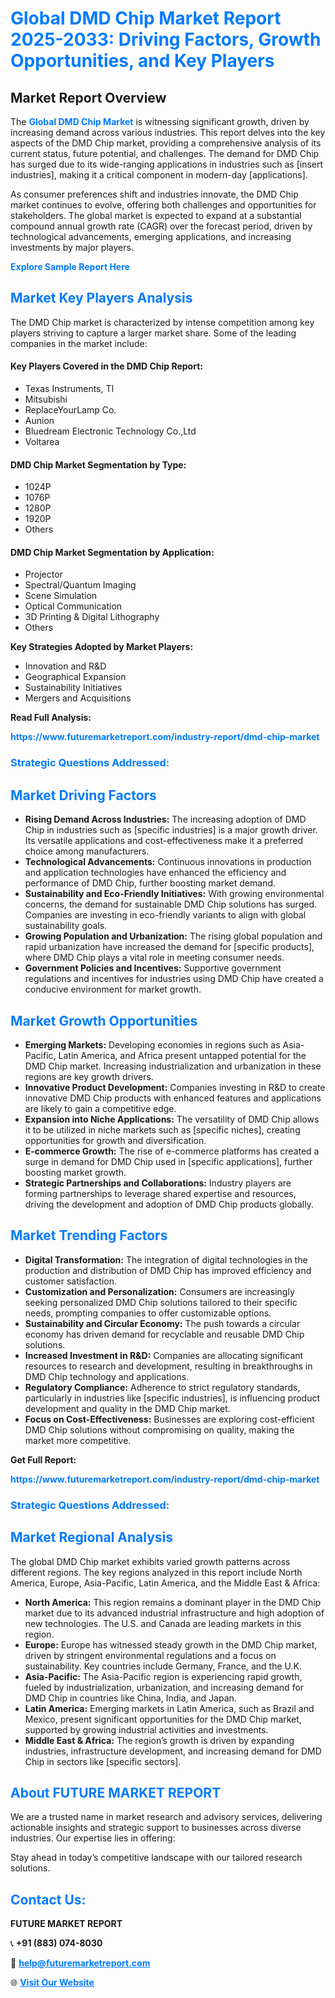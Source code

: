 <h1 style="color: #007BFF;">Global DMD Chip Market Report 2025-2033: Driving Factors, Growth Opportunities, and Key Players</h1>

<section id="overview">
<h2>Market Report Overview</h2>
<p>The <a href="https://www.futuremarketreport.com/industry-report/dmd-chip-market" style="color: #007BFF; text-decoration: none;"><strong>Global DMD Chip Market</strong></a> is witnessing significant growth, driven by increasing demand across various industries. This report delves into the key aspects of the DMD Chip market, providing a comprehensive analysis of its current status, future potential, and challenges. The demand for DMD Chip has surged due to its wide-ranging applications in industries such as [insert industries], making it a critical component in modern-day [applications].</p>
<p>As consumer preferences shift and industries innovate, the DMD Chip market continues to evolve, offering both challenges and opportunities for stakeholders. The global market is expected to expand at a substantial compound annual growth rate (CAGR) over the forecast period, driven by technological advancements, emerging applications, and increasing investments by major players.</p>
</section>

<section id="overview">
<p><a href="https://www.futuremarketreport.com/request-sample/reportId=62785" style="color: #007BFF; text-decoration: none;"><strong>Explore Sample Report Here</strong></a></p>
</section>

<section id="key-players">
<h2 style="color: #007BFF;">Market Key Players Analysis</h2>
<p>The DMD Chip market is characterized by intense competition among key players striving to capture a larger market share. Some of the leading companies in the market include:</p>
<h4>Key Players Covered in the DMD Chip Report:</h4>
<ul><li>Texas Instruments, TI</li><li>Mitsubishi</li><li>ReplaceYourLamp Co.</li><li>Aunion</li><li>Bluedream Electronic Technology Co.,Ltd</li><li>Voltarea</li></ul>
<h4>DMD Chip Market Segmentation by Type:</h4>
<ul><li>1024P</li><li>1076P</li><li>1280P</li><li>1920P</li><li>Others</li></ul>

<h4>DMD Chip Market Segmentation by Application:</h4>
<ul><li>Projector</li><li>Spectral/Quantum Imaging</li><li>Scene Simulation</li><li>Optical Communication</li><li>3D Printing &amp; Digital Lithography</li><li>Others</li></ul>
<p><strong>Key Strategies Adopted by Market Players:</strong></p>
<ul>
<li>Innovation and R&D</li>
<li>Geographical Expansion</li>
<li>Sustainability Initiatives</li>
<li>Mergers and Acquisitions</li>
</ul>
</section>

<section>
<p><strong>Read Full Analysis: </strong></p><a href="https://www.futuremarketreport.com/industry-report/dmd-chip-market" style="color: #007BFF; text-decoration: none;"><strong>https://www.futuremarketreport.com/industry-report/dmd-chip-market</strong></a>
<h3 style="color: #007BFF;">Strategic Questions Addressed:</h3>
</section>

<section id="driving-factors">
<h2 style="color: #007BFF;">Market Driving Factors</h2>
<ul>
<li><strong>Rising Demand Across Industries:</strong> The increasing adoption of DMD Chip in industries such as [specific industries] is a major growth driver. Its versatile applications and cost-effectiveness make it a preferred choice among manufacturers.</li>
<li><strong>Technological Advancements:</strong> Continuous innovations in production and application technologies have enhanced the efficiency and performance of DMD Chip, further boosting market demand.</li>
<li><strong>Sustainability and Eco-Friendly Initiatives:</strong> With growing environmental concerns, the demand for sustainable DMD Chip solutions has surged. Companies are investing in eco-friendly variants to align with global sustainability goals.</li>
<li><strong>Growing Population and Urbanization:</strong> The rising global population and rapid urbanization have increased the demand for [specific products], where DMD Chip plays a vital role in meeting consumer needs.</li>
<li><strong>Government Policies and Incentives:</strong> Supportive government regulations and incentives for industries using DMD Chip have created a conducive environment for market growth.</li>
</ul>
</section>

<section id="growth-opportunities">
<h2 style="color: #007BFF;">Market Growth Opportunities</h2>
<ul>
<li><strong>Emerging Markets:</strong> Developing economies in regions such as Asia-Pacific, Latin America, and Africa present untapped potential for the DMD Chip market. Increasing industrialization and urbanization in these regions are key growth drivers.</li>
<li><strong>Innovative Product Development:</strong> Companies investing in R&D to create innovative DMD Chip products with enhanced features and applications are likely to gain a competitive edge.</li>
<li><strong>Expansion into Niche Applications:</strong> The versatility of DMD Chip allows it to be utilized in niche markets such as [specific niches], creating opportunities for growth and diversification.</li>
<li><strong>E-commerce Growth:</strong> The rise of e-commerce platforms has created a surge in demand for DMD Chip used in [specific applications], further boosting market growth.</li>
<li><strong>Strategic Partnerships and Collaborations:</strong> Industry players are forming partnerships to leverage shared expertise and resources, driving the development and adoption of DMD Chip products globally.</li>
</ul>
</section>

<section id="trending-factors">
<h2 style="color: #007BFF;">Market Trending Factors</h2>
<ul>
<li><strong>Digital Transformation:</strong> The integration of digital technologies in the production and distribution of DMD Chip has improved efficiency and customer satisfaction.</li>
<li><strong>Customization and Personalization:</strong> Consumers are increasingly seeking personalized DMD Chip solutions tailored to their specific needs, prompting companies to offer customizable options.</li>
<li><strong>Sustainability and Circular Economy:</strong> The push towards a circular economy has driven demand for recyclable and reusable DMD Chip solutions.</li>
<li><strong>Increased Investment in R&D:</strong> Companies are allocating significant resources to research and development, resulting in breakthroughs in DMD Chip technology and applications.</li>
<li><strong>Regulatory Compliance:</strong> Adherence to strict regulatory standards, particularly in industries like [specific industries], is influencing product development and quality in the DMD Chip market.</li>
<li><strong>Focus on Cost-Effectiveness:</strong> Businesses are exploring cost-efficient DMD Chip solutions without compromising on quality, making the market more competitive.</li>
</ul>
</section>

<section>
<p><strong>Get Full Report: </strong></p><a href="https://www.futuremarketreport.com/industry-report/dmd-chip-market" style="color: #007BFF; text-decoration: none;"><strong>https://www.futuremarketreport.com/industry-report/dmd-chip-market</strong></a>
<h3 style="color: #007BFF;">Strategic Questions Addressed:</h3>
</section>


<section id="regional-analysis">
<h2 style="color: #007BFF;">Market Regional Analysis</h2>
<p>The global DMD Chip market exhibits varied growth patterns across different regions. The key regions analyzed in this report include North America, Europe, Asia-Pacific, Latin America, and the Middle East & Africa:</p>
<ul>
<li><strong>North America:</strong> This region remains a dominant player in the DMD Chip market due to its advanced industrial infrastructure and high adoption of new technologies. The U.S. and Canada are leading markets in this region.</li>
<li><strong>Europe:</strong> Europe has witnessed steady growth in the DMD Chip market, driven by stringent environmental regulations and a focus on sustainability. Key countries include Germany, France, and the U.K.</li>
<li><strong>Asia-Pacific:</strong> The Asia-Pacific region is experiencing rapid growth, fueled by industrialization, urbanization, and increasing demand for DMD Chip in countries like China, India, and Japan.</li>
<li><strong>Latin America:</strong> Emerging markets in Latin America, such as Brazil and Mexico, present significant opportunities for the DMD Chip market, supported by growing industrial activities and investments.</li>
<li><strong>Middle East & Africa:</strong> The region’s growth is driven by expanding industries, infrastructure development, and increasing demand for DMD Chip in sectors like [specific sectors].</li>
</ul>
</section>

<footer>
<h2 style="color: #007BFF;">About FUTURE MARKET REPORT</h2>
<p>We are a trusted name in market research and advisory services, delivering actionable insights and strategic support to businesses across diverse industries. Our expertise lies in offering:</p>

<p>Stay ahead in today’s competitive landscape with our tailored research solutions.</p>

<h2 style="color: #007BFF;">Contact Us:</h2>
<p><strong>FUTURE MARKET REPORT</strong></p>
<p>📞 <strong>+91 (883) 074-8030</strong></p>
<p>📧 <strong><a href="mailto:help@futuremarketreport.com" style="color: #007BFF;">help@futuremarketreport.com</a></strong></p>
<p>🌐 <strong><a href="https://www.futuremarketreport.com/" style="color: #007BFF;">Visit Our Website</a></strong></p>
</footer>